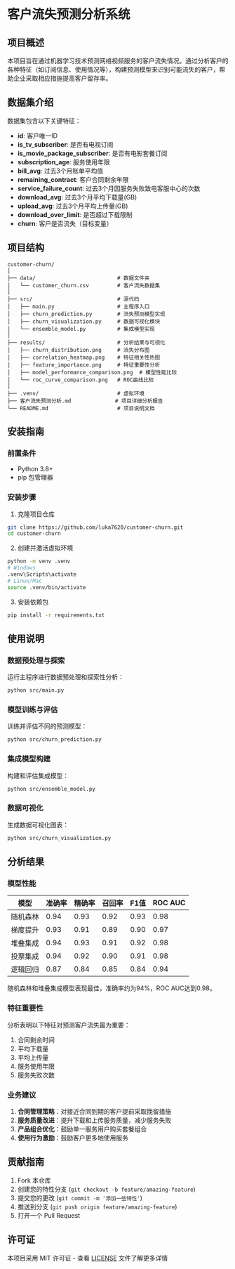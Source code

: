 # 客户流失预测分析系统

## 项目概述

本项目旨在通过机器学习技术预测网络视频服务的客户流失情况。通过分析客户的各种特征（如订阅信息、使用情况等），构建预测模型来识别可能流失的客户，帮助企业采取相应措施提高客户留存率。

## 数据集介绍

数据集包含以下关键特征：
- **id**: 客户唯一ID
- **is_tv_subscriber**: 是否有电视订阅
- **is_movie_package_subscriber**: 是否有电影套餐订阅
- **subscription_age**: 服务使用年限
- **bill_avg**: 过去3个月账单平均值
- **remaining_contract**: 客户合同剩余年限
- **service_failure_count**: 过去3个月因服务失败致电客服中心的次数
- **download_avg**: 过去3个月平均下载量(GB)
- **upload_avg**: 过去3个月平均上传量(GB)
- **download_over_limit**: 是否超过下载限制
- **churn**: 客户是否流失（目标变量）

## 项目结构

```
customer-churn/
│
├── data/                          # 数据文件夹
│   └── customer_churn.csv         # 客户流失数据集
│
├── src/                           # 源代码
│   ├── main.py                    # 主程序入口
│   ├── churn_prediction.py        # 流失预测模型实现
│   ├── churn_visualization.py     # 数据可视化模块
│   └── ensemble_model.py          # 集成模型实现
│
├── results/                       # 分析结果与可视化
│   ├── churn_distribution.png     # 流失分布图
│   ├── correlation_heatmap.png    # 特征相关性热图
│   ├── feature_importance.png     # 特征重要性分析
│   ├── model_performance_comparison.png  # 模型性能比较
│   └── roc_curve_comparison.png   # ROC曲线比较
│
├── .venv/                         # 虚拟环境
├── 客户流失预测分析.md              # 项目详细分析报告
└── README.md                      # 项目说明文档
```

## 安装指南

### 前置条件

- Python 3.8+
- pip 包管理器

### 安装步骤

1. 克隆项目仓库
```bash
git clone https://github.com/luka7620/customer-churn.git
cd customer-churn
```

2. 创建并激活虚拟环境
```bash
python -m venv .venv
# Windows
.venv\Scripts\activate
# Linux/Mac
source .venv/bin/activate
```

3. 安装依赖包
```bash
pip install -r requirements.txt
```

## 使用说明

### 数据预处理与探索

运行主程序进行数据预处理和探索性分析：

```bash
python src/main.py
```

### 模型训练与评估

训练并评估不同的预测模型：

```bash
python src/churn_prediction.py
```

### 集成模型构建

构建和评估集成模型：

```bash
python src/ensemble_model.py
```

### 数据可视化

生成数据可视化图表：

```bash
python src/churn_visualization.py
```

## 分析结果

### 模型性能

| 模型 | 准确率 | 精确率 | 召回率 | F1值 | ROC AUC |
|------|--------|--------|--------|------|---------|
| 随机森林 | 0.94 | 0.93 | 0.92 | 0.93 | 0.98 |
| 梯度提升 | 0.93 | 0.91 | 0.89 | 0.90 | 0.97 |
| 堆叠集成 | 0.94 | 0.93 | 0.91 | 0.92 | 0.98 |
| 投票集成 | 0.94 | 0.92 | 0.90 | 0.91 | 0.98 |
| 逻辑回归 | 0.87 | 0.84 | 0.85 | 0.84 | 0.94 |

随机森林和堆叠集成模型表现最佳，准确率约为94%，ROC AUC达到0.98。

### 特征重要性

分析表明以下特征对预测客户流失最为重要：
1. 合同剩余时间
2. 平均下载量
3. 平均上传量
4. 服务使用年限
5. 服务失败次数

### 业务建议

1. **合同管理策略**：对接近合同到期的客户提前采取挽留措施
2. **服务质量改进**：提升下载和上传服务质量，减少服务失败
3. **产品组合优化**：鼓励单一服务用户购买套餐组合
4. **使用行为激励**：鼓励客户更多地使用服务

## 贡献指南

1. Fork 本仓库
2. 创建您的特性分支 (`git checkout -b feature/amazing-feature`)
3. 提交您的更改 (`git commit -m '添加一些特性'`)
4. 推送到分支 (`git push origin feature/amazing-feature`)
5. 打开一个 Pull Request

## 许可证

本项目采用 MIT 许可证 - 查看 [LICENSE](LICENSE) 文件了解更多详情 
